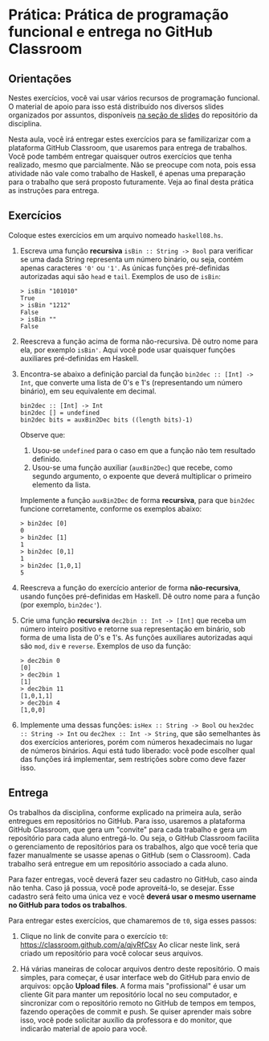 # Prática: Prática de programação funcional e entrega no GitHub Classroom


## Orientações

Nestes exercícios, você vai usar vários recursos de programação funcional. O material de apoio para isso está distribuído nos diversos slides organizados por assuntos, disponíveis [na seção de slides](https://github.com/AndreaInfUFSM/elc117-2020a/tree/master/slides) do repositório da disciplina.

Nesta aula, você irá entregar estes exercícios para se familizarizar com a plataforma GitHub Classroom, que usaremos para entrega de trabalhos. Você pode também entregar quaisquer outros exercícios que tenha realizado, mesmo que parcialmente. Não se preocupe com nota, pois essa atividade não vale como trabalho de Haskell, é apenas uma preparação para o trabalho que será proposto futuramente. Veja ao final desta prática as instruções para entrega.


## Exercícios


Coloque estes exercícios em um arquivo nomeado `haskell08.hs`.


1. Escreva uma função **recursiva** `isBin :: String -> Bool` para verificar se uma dada String representa um número binário, ou seja, contém apenas caracteres `'0'` ou `'1'`. As únicas funções pré-definidas autorizadas aqui são `head` e `tail`. Exemplos de uso de `isBin`:

   ```
   > isBin "101010"
   True
   > isBin "1212"
   False
   > isBin ""
   False
   ```

2. Reescreva a função acima de forma não-recursiva. Dê outro nome para ela, por exemplo `isBin'`. Aqui você pode usar quaisquer funções auxiliares pré-definidas em Haskell. 

3. Encontra-se abaixo a definição parcial da função `bin2dec :: [Int] -> Int`, que converte uma lista de 0's e 1's (representando um número binário), em seu equivalente em decimal. 
   ```
   bin2dec :: [Int] -> Int
   bin2dec [] = undefined
   bin2dec bits = auxBin2Dec bits ((length bits)-1)
   ```
   Observe que:
   1. Usou-se `undefined` para o caso em que a função não tem resultado definido.
   2. Usou-se uma função auxiliar (`auxBin2Dec`) que recebe, como segundo argumento, o expoente que deverá multiplicar o primeiro elemento da lista.
   
   Implemente a função `auxBin2Dec` de forma **recursiva**, para que `bin2dec` funcione corretamente, conforme os exemplos abaixo:
   ```
   > bin2dec [0]
   0
   > bin2dec [1]
   1
   > bin2dec [0,1]
   1
   > bin2dec [1,0,1]
   5
   ```
   
   
4. Reescreva a função do exercício anterior de forma **não-recursiva**, usando funções pré-definidas em Haskell. Dê outro nome para a função (por exemplo, `bin2dec'`).

5. Crie uma função **recursiva** `dec2bin :: Int -> [Int]` que receba um número inteiro positivo e retorne sua representação em binário, sob forma de uma lista de 0's e 1's. As funções auxiliares autorizadas aqui são `mod`, `div` e `reverse`.
   Exemplos de uso da função: 
   ```
   > dec2bin 0
   [0]
   > dec2bin 1
   [1]
   > dec2bin 11
   [1,0,1,1]
   > dec2bin 4
   [1,0,0]
   ```
   
6. Implemente uma dessas funções: `isHex :: String -> Bool` ou `hex2dec :: String -> Int` ou `dec2hex :: Int -> String`, que são semelhantes às dos exercícios anteriores, porém com números hexadecimais no lugar de números binários. Aqui está tudo liberado: você pode escolher qual das funções irá implementar, sem restrições sobre como deve fazer isso.

## Entrega

Os trabalhos da disciplina, conforme explicado na primeira aula, serão entregues em repositórios no GitHub. Para isso, usaremos a plataforma GitHub Classroom, que gera um "convite" para cada trabalho e gera um repositório para cada aluno entregá-lo. Ou seja, o GitHub Classroom facilita o gerenciamento de repositórios para os trabalhos, algo que você teria que fazer manualmente se usasse apenas o GitHub (sem o Classroom). Cada trabalho será entregue em um repositório associado a cada aluno. 

Para fazer entregas, você deverá fazer seu cadastro no GitHub, caso ainda não tenha. Caso já possua, você pode aproveitá-lo, se desejar. Esse cadastro será feito uma única vez e você **deverá usar o mesmo username no GitHub para todos os trabalhos**.

Para entregar estes exercícios, que chamaremos de `t0`, siga esses passos:

1. Clique no link de convite para o exercício `t0`: https://classroom.github.com/a/qjvRfCsv Ao clicar neste link, será criado um repositório para você colocar seus arquivos.

2. Há várias maneiras de colocar arquivos dentro deste repositório. O mais simples, para começar, é usar interface web do GitHub para envio de arquivos: opção **Upload files**. A forma mais "profissional" é usar um cliente Git para manter um repositório local no seu computador, e sincronizar com o repositório remoto no GitHub de tempos em tempos, fazendo operações de commit e push. Se quiser aprender mais sobre isso, você pode solicitar auxílio da professora e do monitor, que indicarão material de apoio para você.
